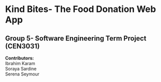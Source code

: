 # Kind Bites- The Food Donation Web App
## Group 5- Software Engineering Term Project (CEN3031)
**Contributors:**  
  Ibrahim Karam  
  Soraya Sardine  
  Serena Seymour  
